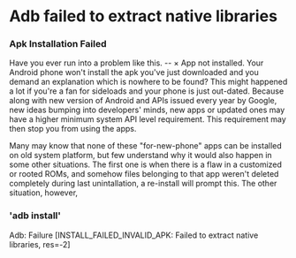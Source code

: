 <script language="javascript" type="text/javascript" src="/LanguageBar.js"></script>
<!-- # michaelx-corner -->
# Adb failed to extract native libraries

### Apk Installation Failed
  Have you ever run into a problem like this.
-- × App not installed.
  Your Android phone won't install the apk you've just downloaded and you demand an explanation which is nowhere to be found?
  This might happened a lot if you're a fan for sideloads and your phone is just out-dated. Because along with new version of Android and APIs issued every year by Google, new ideas bumping into developers' minds, new apps or updated ones may have a higher minimum system API level requirement. This requirement may then stop you from using the apps.
  
  Many may know that none of these "for-new-phone" apps can be installed on old system platform, but few understand why it would also happen in some other situations. The first one is when there is a flaw in a customized or rooted ROMs, and somehow files belonging to that app weren't deleted completely during last unintallation, a re-install will prompt this. The other situation, however, 

### 'adb install'
Adb: Failure [INSTALL_FAILED_INVALID_APK: Failed to extract native libraries, res=-2]
